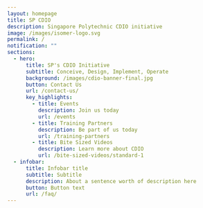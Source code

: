 ```yaml
---
layout: homepage
title: SP CDIO
description: Singapore Polytechnic CDIO initiative
image: /images/isomer-logo.svg
permalink: /
notification: ""
sections:
  - hero:
      title: SP's CDIO Initiative
      subtitle: Conceive, Design, Implement, Operate
      background: /images/cdio-banner-final.jpg
      button: Contact Us
      url: /contact-us/
      key_highlights:
        - title: Events
          description: Join us today
          url: /events
        - title: Training Partners
          description: Be part of us today
          url: /training-partners
        - title: Bite Sized Videos
          description: Learn more about CDIO
          url: /bite-sized-videos/standard-1
  - infobar:
      title: Infobar title
      subtitle: Subtitle
      description: About a sentence worth of description here
      button: Button text
      url: /faq/
---
```


